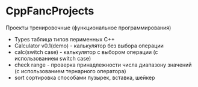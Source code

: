 # CppFancProjects
Проекты тренировочные (функциональное программирования)
- Types таблица типов перименных С++
- Calculator v0.1(demo) - калькулятор без выбора операции
- calc(switch case) - калькулятор с выбором операции (с использованием switch case)
- check range - проверка принадлежности числа диапазону значений (с использованием тернарного оператора)
- sort сортировка способами пузырек, вставка, шейкер
